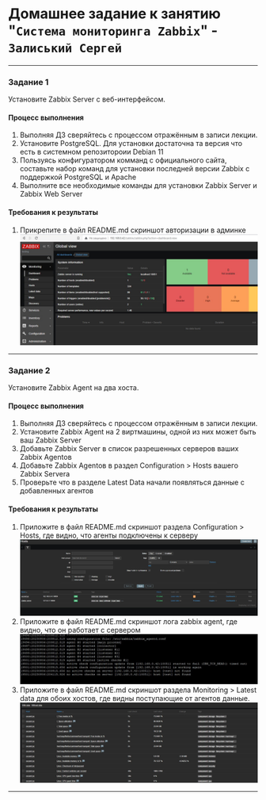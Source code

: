 # Домашнее задание к занятию "`Система мониторинга Zabbix`" - `Залиський Сергей`
   

---

### Задание 1

Установите Zabbix Server с веб-интерфейсом.

#### Процесс выполнения
1. Выполняя ДЗ сверяйтесь с процессом отражённым в записи лекции.
2. Установите PostgreSQL. Для установки достаточна та версия что есть в системном репозитороии Debian 11
3. Пользуясь конфигуратором комманд с официального сайта, составьте набор команд для установки последней версии Zabbix с поддержкой PostgreSQL и Apache
4. Выполните все необходимые команды для установки Zabbix Server и Zabbix Web Server

#### Требования к результаты 
1. Прикрепите в файл README.md скриншот авторизации в админке
![screenshot-1](https://github.com/zitrax1/8-01-WH/blob/main/img/zabbix.jpg)

---

### Задание 2

Установите Zabbix Agent на два хоста.

#### Процесс выполнения
1. Выполняя ДЗ сверяйтесь с процессом отражённым в записи лекции.
2. Установите Zabbix Agent на 2 виртмашины, одной из них может быть ваш Zabbix Server
3. Добавьте Zabbix Server в список разрешенных серверов ваших Zabbix Agentов
4. Добавьте Zabbix Agentов в раздел Configuration > Hosts вашего Zabbix Servera
5. Проверьте что в разделе Latest Data начали появляться данные с добавленных агентов

#### Требования к результаты 
1. Приложите в файл README.md скриншот раздела Configuration > Hosts, где видно, что агенты подключены к серверу
![screenshot-1](https://github.com/zitrax1/8-01-WH/blob/main/img/zabbixhosts.jpg)
2. Приложите в файл README.md скриншот лога zabbix agent, где видно, что он работает с сервером
![screenshot-2](https://github.com/zitrax1/8-01-WH/blob/main/img/logs.jpg)
3. Приложите в файл README.md скриншот раздела Monitoring > Latest data для обоих хостов, где видны поступающие от агентов данные.
![screenshot-2](https://github.com/zitrax1/8-01-WH/blob/main/img/latest_data.jpg)
---